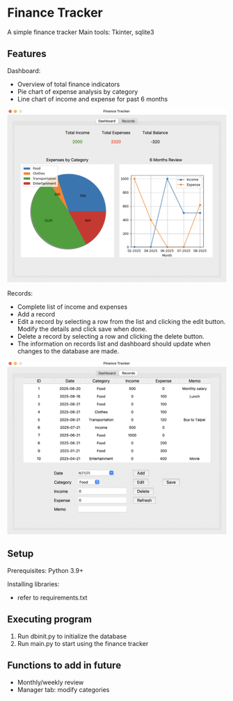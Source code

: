 # Finance Tracker
A simple finance tracker
Main tools: Tkinter, sqlite3

## Features
Dashboard:
- Overview of total finance indicators
- Pie chart of expense analysis by category
- Line chart of income and expense for past 6 months

![Alt text](images/dashboard.png "dashboard")

Records:
- Complete list of income and expenses
- Add a record
- Edit a record by selecting a row from the list and clicking the edit button. Modify the details and click save when done.
- Delete a record by selecting a row and clicking the delete button.
- The information on records list and dashboard should update when changes to the database are made.

![Alt text](images/records.png "dashboard")

##  Setup
Prerequisites:
Python 3.9+

Installing libraries:
- refer to requirements.txt

## Executing program
1. Run dbinit.py to initialize the database
2. Run main.py to start using the finance tracker

## Functions to add in future
- Monthly/weekly review
- Manager tab: modify categories
